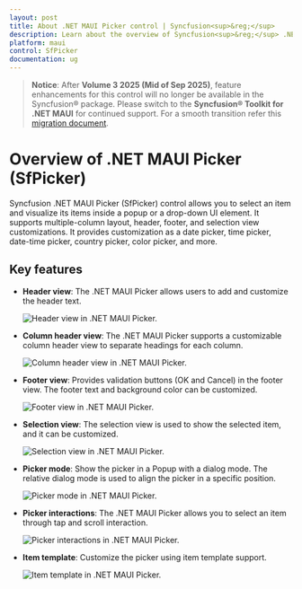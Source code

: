 ```yaml
---
layout: post
title: About .NET MAUI Picker control | Syncfusion<sup>&reg;</sup>
description: Learn about the overview of Syncfusion<sup>&reg;</sup> .NET MAUI Picker (SfPicker) control, its basic features, and picker functionalities.
platform: maui
control: SfPicker
documentation: ug
---
```


> **Notice**: After **Volume 3 2025 (Mid of Sep 2025)**, feature enhancements for this control will no longer be available in the Syncfusion® package. Please switch to the **Syncfusion® Toolkit for .NET MAUI** for continued support. For a smooth transition refer this [migration document](https://help.syncfusion.com/maui-toolkit/migration).

# Overview of .NET MAUI Picker (SfPicker)

Syncfusion .NET MAUI Picker (SfPicker) control allows you to select an item and visualize its items inside a popup or a drop-down UI element. It supports multiple-column layout, header, footer, and selection view customizations. It provides customization as a date picker, time picker, date-time picker, country picker, color picker, and more.

## Key features

* **Header view**: The .NET MAUI Picker allows users to add and customize the header text.

   ![Header view in .NET MAUI Picker.](images/overview/maui-header-view.png)

* **Column header view**: The .NET MAUI Picker supports a customizable column header view to separate headings for each column.

   ![Column header view in .NET MAUI Picker.](images/overview/maui-column-header-view.png)

* **Footer view**: Provides validation buttons (OK and Cancel) in the footer view. The footer text and background color can be customized.

   ![Footer view in .NET MAUI Picker.](images/overview/maui-footer-view.png)

* **Selection view**: The selection view is used to show the selected item, and it can be customized.

   ![Selection view in .NET MAUI Picker.](images/overview/maui-selection-view.png)

* **Picker mode**: Show the picker in a Popup with a dialog mode. The relative dialog mode is used to align the picker in a specific position.

   ![Picker mode in .NET MAUI Picker.](images/overview/maui-picker-mode.gif)

* **Picker interactions**: The .NET MAUI Picker allows you to select an item through tap and scroll interaction.

   ![Picker interactions in .NET MAUI Picker.](images/overview/maui-picker-interactions.gif)

* **Item template**: Customize the picker using item template support.

   ![Item template in .NET MAUI Picker.](images/overview/maui-picker-item-template.png )
